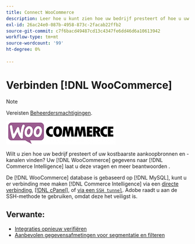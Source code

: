```yaml
---
title: Connect WooCommerce
description: Leer hoe u kunt zien hoe uw bedrijf presteert of hoe u uw kostbaarste aankoopbronnen en -kanalen vindt.
exl-id: 26ac24e0-087b-4958-873c-2facab22ffb2
source-git-commit: c7f6bacd49487cd13c4347fe6dd46d6a10613942
workflow-type: tm+mt
source-wordcount: '99'
ht-degree: 0%

---
```


# Verbinden [!DNL WooCommerce]

>[!NOTE]
>
>Vereisten [Beheerdersmachtigingen](../../../administrator/user-management/user-management.md).

![](../../../assets/WooCommerce-Logo.jpg)

Wilt u zien hoe uw bedrijf presteert of uw kostbaarste aankoopbronnen en -kanalen vinden? Uw [!DNL WooCommerce] gegevens naar [!DNL Commerce Intelligence] laat u deze vragen en meer beantwoorden .

De [!DNL WooCommerce] database is gebaseerd op [!DNL MySQL], kunt u er verbinding mee maken [!DNL Commerce Intelligence] via een [directe verbinding](../integrations/mysql-via-a-direct-connection.md), [[!DNL cPanel]](../integrations/mysql-via-cpanel.md), of [via een `SSH tunnel`](../integrations/mysql-via-ssh-tunnel.md). Adobe raadt u aan de SSH-methode te gebruiken, omdat deze het veiligst is.

## Verwante:

* [Integraties opnieuw verifiëren](https://experienceleague.adobe.com/docs/commerce-knowledge-base/kb/how-to/mbi-reauthenticating-integrations.html)
* [Aanbevolen gegevensafmetingen voor segmentatie en filteren](../../../best-practices/segment-filter.md)
